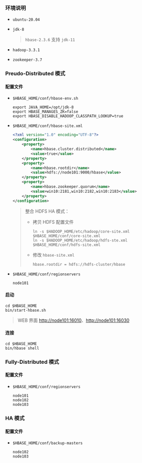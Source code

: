 ### 环境说明

-   `ubuntu-20.04`

-   `jdk-8`

    > `hbase-2.3.6` 支持 `jdk-11`

-   `hadoop-3.3.1`
-   `zookeeper-3.7`

### Preudo-Distributed 模式

#### 配置文件

-   `$HBASE_HOME/conf/hbase-env.sh`

    ```shell
    export JAVA_HOME=/opt/jdk-8
    export HBASE_MANAGES_ZK=false
    export HBASE_DISABLE_HADOOP_CLASSPATH_LOOKUP=true
    ```

-   `$HBASE_HOME/conf/hbase-site.xml`

    ```xml
    <?xml version="1.0" encoding="UTF-8"?>
    <configuration>
        <property>
            <name>hbase.cluster.distributed</name>
            <value>true</value>
        </property>
        <property>
            <name>hbase.rootdir</name>
            <value>hdfs://node101:9000/hbase</value>
        </property>
        <property>
            <name>hbase.zookeeper.quorum</name>
            <value>win10:2181,win10:2182,win10:2183</value>
        </property>
    </configuration>
    ```

    > 整合 HDFS HA 模式：
    >
    > -   拷贝 HDFS 配置文件
    >
    >     ```shell
    >     ln -s $HADOOP_HOME/etc/hadoop/core-site.xml $HBASE_HOME/conf/core-site.xml
    >     ln -s $HADOOP_HOME/etc/hadoop/hdfs-ste.xml $HBASE_HOME/conf/hdfs-site.xml
    >     ```
    >
    > -   修改 `hbase-site.xml`
    >
    >     ```properties
    >     hbase.rootdir = hdfs://hdfs-cluster/hbase
    >     ```

-   `$HBASE_HOME/conf/regionservers`

    ```shell
    node101
    ```

#### 启动

```shell
cd $HBASE_HOME
bin/start-hbase.sh
```

> WEB 界面 [http://node101:16010](http://node101:16010)、[http://node101:16030](http://node101:16010)

#### 连接

```shell
cd $HBASE_HOME
bin/hbase shell
```

### Fully-Distributed 模式

#### 配置文件

-   `$HBASE_HOME/conf/regionservers`

    ```shell
    node101
    node102
    node103
    ```

### HA 模式

#### 配置文件

-   `$HBASE_HOME/conf/backup-masters`

    ```shell
    node102
    node103
    ```
